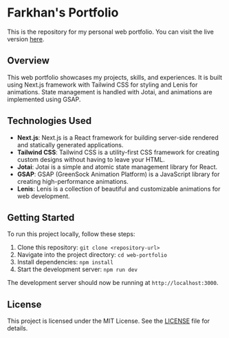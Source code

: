 # Farkhan's Portfolio

This is the repository for my personal web portfolio. You can visit the live version [here](https://farkhanmhd.vercel.app/).

## Overview

This web portfolio showcases my projects, skills, and experiences. It is built using Next.js framework with Tailwind CSS for styling and Lenis for animations. State management is handled with Jotai, and animations are implemented using GSAP.

## Technologies Used

- **Next.js**: Next.js is a React framework for building server-side rendered and statically generated applications.
- **Tailwind CSS**: Tailwind CSS is a utility-first CSS framework for creating custom designs without having to leave your HTML.
- **Jotai**: Jotai is a simple and atomic state management library for React.
- **GSAP**: GSAP (GreenSock Animation Platform) is a JavaScript library for creating high-performance animations.
- **Lenis**: Lenis is a collection of beautiful and customizable animations for web development.

## Getting Started

To run this project locally, follow these steps:

1. Clone this repository: `git clone <repository-url>`
2. Navigate into the project directory: `cd web-portfolio`
3. Install dependencies: `npm install`
4. Start the development server: `npm run dev`

The development server should now be running at `http://localhost:3000`.

## License

This project is licensed under the MIT License. See the [LICENSE](LICENSE) file for details.
